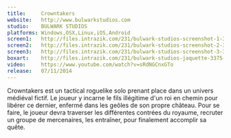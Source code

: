 ```yaml
---
title:     Crowntakers
website:   http://www.bulwarkstudios.com
studio:    BULWARK STUDIOS
platforms: Windows,OSX,Linux,iOS,Android
screen1:   http://files.intrazik.com/231/bulwark-studios-screenshot-1-3133-493-20150420-094929.jpg
screen2:   http://files.intrazik.com/231/bulwark-studios-screenshot-2-3371-493-20150420-094929.jpg
screen3:   http://files.intrazik.com/231/bulwark-studios-screenshot-3-3373-493-20150420-094930.jpg
boxart:    http://files.intrazik.com/231/bulwark-studios-jaquette-3375-493-20150420-094930.jpg
video:     https://www.youtube.com/watch?v=sRdNGCnxGTo
release:   07/11/2014
---
```


Crowntakers est un tactical roguelike solo prenant place dans un univers médiéval fictif. Le joueur y incarne le fils illégitime d'un roi en chemin pour libérer ce dernier, enfermé dans les geôles de son propre château. Pour se faire, le joueur devra traverser les différentes contrées du royaume, recruter un groupe de mercenaires, les entraîner, pour finalement accomplir sa quête.